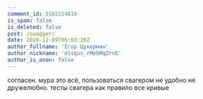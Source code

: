 ```yaml
---
comment_id: 5182224816
is_spam: false
is_deleted: false
post: /swagger/
date: 2020-12-09T06:03:26Z
author_fullname: 'Егор Цукерман'
author_nickname: 'disqus_rMebMqZrnE'
author_is_anon: false
---
```


<p>согласен. мура это всё, пользоваться свагером не удобно не дружелюбно. тесты свагера как правило все кривые</p>
